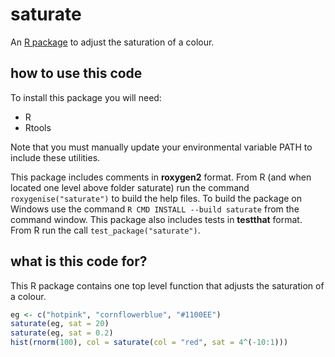 saturate
========

An [R package](http://www.r-project.org/) to adjust the saturation of a colour.

how to use this code
--------

To install this package you will need:
* R
* Rtools

Note that you must manually update your environmental variable PATH to include these utilities.

This package includes comments in **roxygen2** format. 
From R (and when located one level above folder saturate) run the command 
`roxygenise("saturate")` to build the help files. 
To build the package on Windows use the command `R CMD INSTALL --build saturate` from the command window.
This package also includes tests in **testthat** format. From R run the call `test_package("saturate")`.

what is this code for?
--------

This R package contains one top level function that adjusts the saturation of a colour.

```R
eg <- c("hotpink", "cornflowerblue", "#1100EE")
saturate(eg, sat = 20)
saturate(eg, sat = 0.2)
hist(rnorm(100), col = saturate(col = "red", sat = 4^(-10:1)))
```
